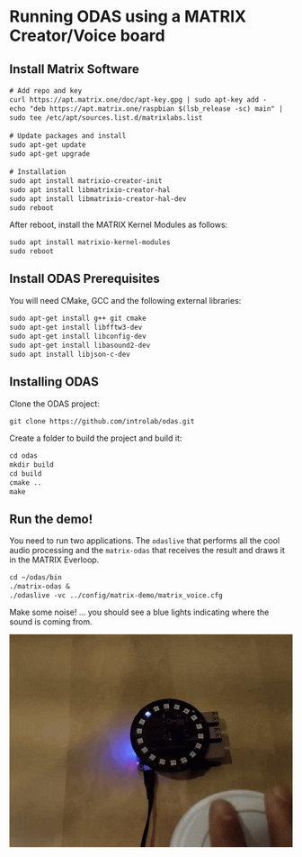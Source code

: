 # Running ODAS using a MATRIX Creator/Voice board

## Install Matrix Software

```batch
# Add repo and key
curl https://apt.matrix.one/doc/apt-key.gpg | sudo apt-key add -
echo "deb https://apt.matrix.one/raspbian $(lsb_release -sc) main" | sudo tee /etc/apt/sources.list.d/matrixlabs.list

# Update packages and install
sudo apt-get update
sudo apt-get upgrade

# Installation
sudo apt install matrixio-creator-init
sudo apt install libmatrixio-creator-hal
sudo apt install libmatrixio-creator-hal-dev
sudo reboot

```

After reboot, install the MATRIX Kernel Modules as follows:

```batch
sudo apt install matrixio-kernel-modules
sudo reboot
```

## Install ODAS Prerequisites

You will need CMake, GCC and the following external libraries:

```batch
sudo apt-get install g++ git cmake
sudo apt-get install libfftw3-dev
sudo apt-get install libconfig-dev
sudo apt-get install libasound2-dev
sudo apt install libjson-c-dev
```

## Installing ODAS

Clone the ODAS project:

```batch
git clone https://github.com/introlab/odas.git
```

Create a folder to build the project and build it:

```batch
cd odas
mkdir build
cd build
cmake ..
make
```

## Run the demo!

You need to run two applications. The `odaslive` that performs all the cool audio processing and the `matrix-odas` that receives the result and draws it in the MATRIX Everloop.

```batch
cd ~/odas/bin
./matrix-odas &
./odaslive -vc ../config/matrix-demo/matrix_voice.cfg
```

Make some noise! ... you should see a blue lights indicating where the sound is coming from.

![](./matrix-odas-running.gif)
